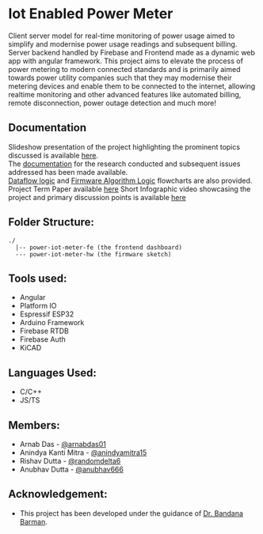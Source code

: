 # Iot Enabled Power Meter
Client server model for real-time monitoring of power usage aimed to simplify and modernise power usage readings and subsequent billing. Server backend handled by Firebase and Frontend made as a dynamic web app with angular framework. This project aims to elevate the process of power metering to modern connected standards and is primarily aimed towards power utility companies such that they may modernise their metering devices and enable them to be connected to the internet, allowing realtime monitoring and other advanced features like automated billing, remote disconnection, power outage detection and much more!

## Documentation
Slideshow presentation of the project highlighting the prominent topics discussed is available [here](https://docs.google.com/presentation/d/1IoBsD3WG-SK9_eWFI1Uqt-yPBRw3dVxrFmFgWGnbJ7E/edit?usp=sharing).  
The [documentation](https://docs.google.com/document/d/1lsBinQPk2TXrA8E3_NlRT1Esq-xPcBFSQFjI79IAyAw/edit?usp=sharing) for the research conducted and subsequent issues addressed has been made available.  
[Dataflow logic](https://whimsical.com/data-flow-XnRbm9PbMYaVgHn5g6pd81) and [Firmware Algorithm Logic](https://whimsical.com/firmware-algorithm-PJ4HBDd6Cb4NwG5o3SaENn) flowcharts are also provided.
Project Term Paper available [here](https://docs.google.com/document/d/1HhWOn-NgjPpBc6PuhfizeNlCIJG0mVvy1hvxCMSfRlQ/edit?usp=sharing)
Short Infographic video showcasing the project and primary discussion points is available [here](https://www.youtube.com/watch?v=jMkZ5F2Xh4k)

## Folder Structure:
```
./
  |-- power-iot-meter-fe (the frontend dashboard)
  --- power-iot-meter-hw (the firmware sketch)
```

## Tools used:
- Angular
- Platform IO
- Espressif ESP32
- Arduino Framework
- Firebase RTDB
- Firebase Auth
- KiCAD

## Languages Used: 
- C/C++
- JS/TS

## Members:
- Arnab Das - [@arnabdas01](https://github.com/arnabdas01) 
- Anindya Kanti Mitra - [@anindyamitra15](https://github.com/anindyamitra15) 
- Rishav Dutta - [@randomdelta6](https://github.com/RandomDelta6) 
- Anubhav Dutta - [@anubhav666](https://github.com/anubhav666)

## Acknowledgement:
- This project has been developed under the guidance of [Dr. Bandana Barman](https://kgec.edu.in/department?name=ece).
